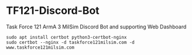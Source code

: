 # TF121-Discord-Bot
Task Force 121 ArmA 3 MilSim Discord Bot and supporting Web Dashboard


```
sudo apt install certbot python3-certbot-nginx
sudo certbot --nginx -d taskforce121milsim.com -d www.taskforce121milsim.com
```